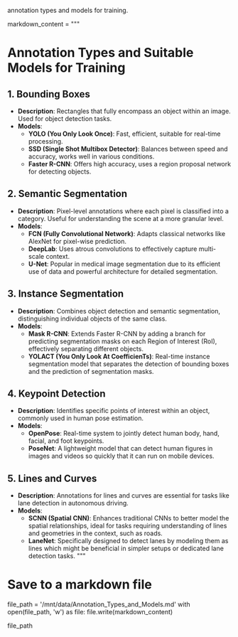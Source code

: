 annotation types and models for training.

markdown_content = """
# Annotation Types and Suitable Models for Training

## 1. Bounding Boxes
- **Description**: Rectangles that fully encompass an object within an image. Used for object detection tasks.
- **Models**:
  - **YOLO (You Only Look Once)**: Fast, efficient, suitable for real-time processing.
  - **SSD (Single Shot Multibox Detector)**: Balances between speed and accuracy, works well in various conditions.
  - **Faster R-CNN**: Offers high accuracy, uses a region proposal network for detecting objects.

## 2. Semantic Segmentation
- **Description**: Pixel-level annotations where each pixel is classified into a category. Useful for understanding the scene at a more granular level.
- **Models**:
  - **FCN (Fully Convolutional Network)**: Adapts classical networks like AlexNet for pixel-wise prediction.
  - **DeepLab**: Uses atrous convolutions to effectively capture multi-scale context.
  - **U-Net**: Popular in medical image segmentation due to its efficient use of data and powerful architecture for detailed segmentation.

## 3. Instance Segmentation
- **Description**: Combines object detection and semantic segmentation, distinguishing individual objects of the same class.
- **Models**:
  - **Mask R-CNN**: Extends Faster R-CNN by adding a branch for predicting segmentation masks on each Region of Interest (RoI), effectively separating different objects.
  - **YOLACT (You Only Look At CoefficienTs)**: Real-time instance segmentation model that separates the detection of bounding boxes and the prediction of segmentation masks.

## 4. Keypoint Detection
- **Description**: Identifies specific points of interest within an object, commonly used in human pose estimation.
- **Models**:
  - **OpenPose**: Real-time system to jointly detect human body, hand, facial, and foot keypoints.
  - **PoseNet**: A lightweight model that can detect human figures in images and videos so quickly that it can run on mobile devices.

## 5. Lines and Curves
- **Description**: Annotations for lines and curves are essential for tasks like lane detection in autonomous driving.
- **Models**:
  - **SCNN (Spatial CNN)**: Enhances traditional CNNs to better model the spatial relationships, ideal for tasks requiring understanding of lines and geometries in the context, such as roads.
  - **LaneNet**: Specifically designed to detect lanes by modeling them as lines which might be beneficial in simpler setups or dedicated lane detection tasks.
"""

# Save to a markdown file
file_path = '/mnt/data/Annotation_Types_and_Models.md'
with open(file_path, 'w') as file:
    file.write(markdown_content)

file_path
